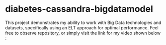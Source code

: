 # diabetes-cassandra-bigdatamodel
This project demonstrates my ability to work with Big Data technologies and datasets, specifically using an ELT approach for optimal performance. Feel free to observe repository, or simply visit the link for my video shown below : 
